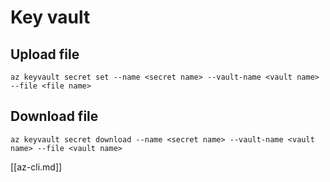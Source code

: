 # Key vault

## Upload file

```
az keyvault secret set --name <secret name> --vault-name <vault name> --file <file name>
```

## Download file

```
az keyvault secret download --name <secret name> --vault-name <vault name> --file <vault name>
```

[[az-cli.md]]
